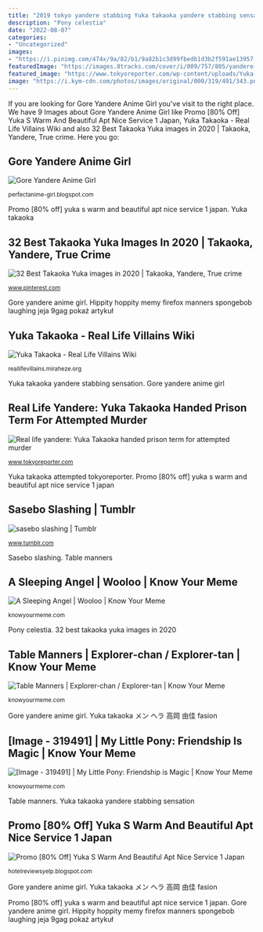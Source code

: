 ```yaml
---
title: "2019 tokyo yandere stabbing Yuka takaoka yandere stabbing sensation"
description: "Pony celestia"
date: "2022-08-07"
categories:
- "Uncategorized"
images:
- "https://i.pinimg.com/474x/9a/82/b1/9a82b1c3d99fbedb1d3b2f591ae13957.jpg"
featuredImage: "https://images.8tracks.com/cover/i/009/757/805/yandere-9607.jpg?rect=0,371,999,999&amp;q=98&amp;fm=jpg&amp;fit=max"
featured_image: "https://www.tokyoreporter.com/wp-content/uploads/Yuka-Takaoka-attempted-murder.jpg"
image: "https://i.kym-cdn.com/photos/images/original/000/319/491/343.png"
---
```


If you are looking for Gore Yandere Anime Girl you've visit to the right place. We have 9 Images about Gore Yandere Anime Girl like Promo [80% Off] Yuka S Warm And Beautiful Apt Nice Service 1 Japan, Yuka Takaoka - Real Life Villains Wiki and also 32 Best Takaoka Yuka images in 2020 | Takaoka, Yandere, True crime. Here you go:

## Gore Yandere Anime Girl

![Gore Yandere Anime Girl](https://images.8tracks.com/cover/i/009/757/805/yandere-9607.jpg?rect=0,371,999,999&amp;q=98&amp;fm=jpg&amp;fit=max "Sasebo slashing")

<small>perfectanime-girl.blogspot.com</small>

Promo [80% off] yuka s warm and beautiful apt nice service 1 japan. Yuka takaoka

## 32 Best Takaoka Yuka Images In 2020 | Takaoka, Yandere, True Crime

![32 Best Takaoka Yuka images in 2020 | Takaoka, Yandere, True crime](https://i.pinimg.com/474x/9a/82/b1/9a82b1c3d99fbedb1d3b2f591ae13957.jpg "Sasebo slashing")

<small>www.pinterest.com</small>

Gore yandere anime girl. Hippity hoppity memy firefox manners spongebob laughing jeja 9gag pokaż artykuł

## Yuka Takaoka - Real Life Villains Wiki

![Yuka Takaoka - Real Life Villains Wiki](https://static.miraheze.org/reallifevillainswiki/thumb/0/0f/Yuka_Takaoka.jpg/330px-Yuka_Takaoka.jpg "Yuka takaoka メン ヘラ 高岡 由佳 fasion")

<small>reallifevillains.miraheze.org</small>

Yuka takaoka yandere stabbing sensation. Gore yandere anime girl

## Real Life Yandere: Yuka Takaoka Handed Prison Term For Attempted Murder

![Real life yandere: Yuka Takaoka handed prison term for attempted murder](https://www.tokyoreporter.com/wp-content/uploads/Yuka-Takaoka-attempted-murder.jpg "Sasebo slashing")

<small>www.tokyoreporter.com</small>

Yuka takaoka attempted tokyoreporter. Promo [80% off] yuka s warm and beautiful apt nice service 1 japan

## Sasebo Slashing | Tumblr

![sasebo slashing | Tumblr](https://66.media.tumblr.com/269246155b7dffe6a402e19fcf5246f9/tumblr_psbpyvneEc1wukqe0_400.jpg "Sasebo slashing")

<small>www.tumblr.com</small>

Sasebo slashing. Table manners

## A Sleeping Angel | Wooloo | Know Your Meme

![A Sleeping Angel | Wooloo | Know Your Meme](https://i.kym-cdn.com/photos/images/original/001/501/560/203.jpg "A sleeping angel")

<small>knowyourmeme.com</small>

Pony celestia. 32 best takaoka yuka images in 2020

## Table Manners | Explorer-chan / Explorer-tan | Know Your Meme

![Table Manners | Explorer-chan / Explorer-tan | Know Your Meme](https://i.kym-cdn.com/photos/images/newsfeed/001/406/037/196.png "Gore yandere anime girl")

<small>knowyourmeme.com</small>

Gore yandere anime girl. Yuka takaoka メン ヘラ 高岡 由佳 fasion

## [Image - 319491] | My Little Pony: Friendship Is Magic | Know Your Meme

![[Image - 319491] | My Little Pony: Friendship is Magic | Know Your Meme](https://i.kym-cdn.com/photos/images/original/000/319/491/343.png "Hippity hoppity memy firefox manners spongebob laughing jeja 9gag pokaż artykuł")

<small>knowyourmeme.com</small>

Table manners. Yuka takaoka yandere stabbing sensation

## Promo [80% Off] Yuka S Warm And Beautiful Apt Nice Service 1 Japan

![Promo [80% Off] Yuka S Warm And Beautiful Apt Nice Service 1 Japan](https://medias.bestwestern.fr/props_iceportal/5517/62605722_XL.jpg "Yuka takaoka メン ヘラ 高岡 由佳 fasion")

<small>hotelreviewsyelp.blogspot.com</small>

Gore yandere anime girl. Yuka takaoka メン ヘラ 高岡 由佳 fasion

Promo [80% off] yuka s warm and beautiful apt nice service 1 japan. Gore yandere anime girl. Hippity hoppity memy firefox manners spongebob laughing jeja 9gag pokaż artykuł

